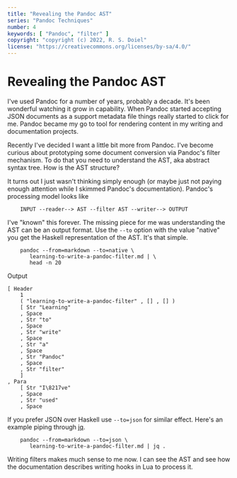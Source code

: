 ```yaml
---
title: "Revealing the Pandoc AST"
series: "Pandoc Techniques"
number: 4
keywords: [ "Pandoc", "filter" ]
copyright: "copyright (c) 2022, R. S. Doiel"
license: "https://creativecommons.org/licenses/by-sa/4.0/"
---
```


Revealing the Pandoc AST
========================

I've used Pandoc for a number of years, probably a decade. It's been wonderful
watching it grow in capability. When Pandoc started accepting JSON documents as
a support metadata file things really started to click for me. Pandoc became
my go to tool for rendering content in my writing and documentation projects.

Recently I've decided I want a little bit more from Pandoc. I've become curious
about prototyping some document conversion via Pandoc's filter mechanism. To do
that you need to understand the AST, aka abstract syntax tree. 
How is the AST structure? 

It turns out I just wasn't thinking simply enough (or maybe just not paying
enough attention while I skimmed Pandoc's documentation). Pandoc's processing
model looks like

```
	INPUT --reader--> AST --filter AST --writer--> OUTPUT
```

I've "known" this forever. The missing piece for me was understanding 
the AST can be an output format.  Use the `--to` option with the value
"native" you get the Haskell representation of the AST. It's that simple.

```
	pandoc --from=markdown --to=native \
	   learning-to-write-a-pandoc-filter.md | \
	   head -n 20
```

Output

```
[ Header
    1
    ( "learning-to-write-a-pandoc-filter" , [] , [] )
    [ Str "Learning"
    , Space
    , Str "to"
    , Space
    , Str "write"
    , Space
    , Str "a"
    , Space
    , Str "Pandoc"
    , Space
    , Str "filter"
    ]
, Para
    [ Str "I\8217ve"
    , Space
    , Str "used"
    , Space
```

If you prefer JSON over Haskell use `--to=json` for similar effect. Here's
an example piping through [jq](https://stedolan.github.io/jq/).

```
	pandoc --from=markdown --to=json \
	   learning-to-write-a-pandoc-filter.md | jq .
```

Writing filters makes much sense to me now. I can see the AST and see
how the documentation describes writing hooks in Lua to process it.

